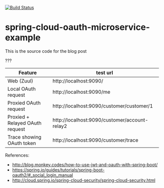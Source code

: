 [![Build Status](https://travis-ci.org/ExampleDriven/spring-boot-oauth-microservice-example.svg?branch=master)](https://travis-ci.org/ExampleDriven/spring-boot-oauth-microservice-example)
# spring-cloud-oauth-microservice-example

This is the source code for the blog post

???


Feature |test url
--- |---
Web (Zuul) | http://localhost:9090/
Local OAuth request | http://localhost:9090/me
Proxied OAuth request | http://localhost:9090/customer/customer/1
Proxied + Relayed OAuth request | http://localhost:9090/customer/account-relay2
Trace showing OAuth token | http://localhost:9090/customer/trace


References:
- http://blog.monkey.codes/how-to-use-jwt-and-oauth-with-spring-boot/
- https://spring.io/guides/tutorials/spring-boot-oauth2/#_social_login_manual
- http://cloud.spring.io/spring-cloud-security/spring-cloud-security.html